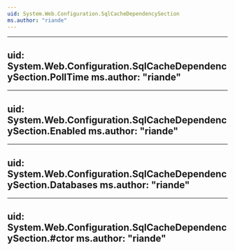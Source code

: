 ```yaml
---
uid: System.Web.Configuration.SqlCacheDependencySection
ms.author: "riande"
---
```


---
uid: System.Web.Configuration.SqlCacheDependencySection.PollTime
ms.author: "riande"
---

---
uid: System.Web.Configuration.SqlCacheDependencySection.Enabled
ms.author: "riande"
---

---
uid: System.Web.Configuration.SqlCacheDependencySection.Databases
ms.author: "riande"
---

---
uid: System.Web.Configuration.SqlCacheDependencySection.#ctor
ms.author: "riande"
---
